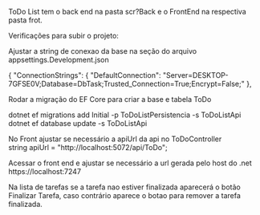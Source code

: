 ToDo List tem o back end na pasta scr?Back e o FrontEnd na respectiva pasta frot.

Verificações para subir o projeto:

Ajustar a string de conexao da base na seção do arquivo appsettings.Development.json

{
  "ConnectionStrings": {
  "DefaultConnection": "Server=DESKTOP-7GFSE0V;Database=DbTask;Trusted_Connection=True;Encrypt=False;"
},

Rodar a migração do EF Core para criar a base e tabela ToDo

dotnet ef migrations add Initial -p ToDoListPersistencia -s ToDoListApi
dotnet ef database update -s ToDoListApi

No Front ajustar se necessário a apiUrl da api no ToDoController  
  string apiUrl = "http://localhost:5072/api/ToDo";

Acessar o front end e ajustar se necessário a url gerada pelo host do .net
  https://localhost:7247

Na lista de tarefas se a tarefa nao estiver finalizada aparecerá o botão Finalizar Tarefa, caso contrário aparece o botao para 
remover a tarefa finalizada.


